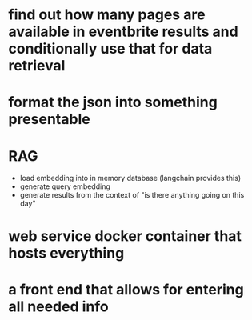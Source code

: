 # find out how many pages are available in eventbrite results and conditionally use that for data retrieval

# format the json into something presentable

# RAG
* load embedding into in memory database (langchain provides this)
* generate query embedding
* generate results from the context of "is there anything going on this day"

# web service docker container that hosts everything

# a front end that allows for entering all needed info